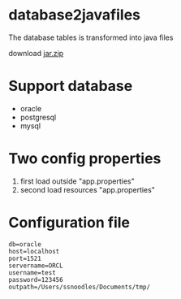 # database2javafiles
The database tables is transformed into java files

download [jar.zip](https://github.com/SShnoodles/database2javafiles/releases)

# Support database
- oracle
- postgresql
- mysql

# Two config properties
1. first load outside "app.properties"
2. second load resources "app.properties"

# Configuration file
```
db=oracle
host=localhost
port=1521
servername=ORCL
username=test
password=123456
outpath=/Users/ssnoodles/Documents/tmp/
```

